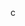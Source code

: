 <!--- destination part of cowlog fixture 1 begin -->
c
<!--- destination part of cowlog fixture 1 end -->

<!--- destination chat rewrite fixture 1 begin -->
<!--- destination chat rewrite fixture 1 end -->

<!--- destination qa rewrite fixture 1 begin -->
<!--- destination qa rewrite fixture 1 end -->
